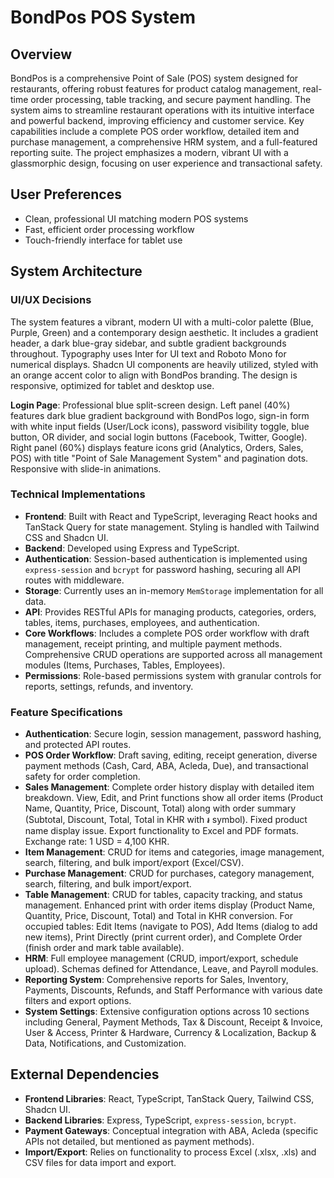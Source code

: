 # BondPos POS System

## Overview
BondPos is a comprehensive Point of Sale (POS) system designed for restaurants, offering robust features for product catalog management, real-time order processing, table tracking, and secure payment handling. The system aims to streamline restaurant operations with its intuitive interface and powerful backend, improving efficiency and customer service. Key capabilities include a complete POS order workflow, detailed item and purchase management, a comprehensive HRM system, and a full-featured reporting suite. The project emphasizes a modern, vibrant UI with a glassmorphic design, focusing on user experience and transactional safety.

## User Preferences
- Clean, professional UI matching modern POS systems
- Fast, efficient order processing workflow
- Touch-friendly interface for tablet use

## System Architecture

### UI/UX Decisions
The system features a vibrant, modern UI with a multi-color palette (Blue, Purple, Green) and a contemporary design aesthetic. It includes a gradient header, a dark blue-gray sidebar, and subtle gradient backgrounds throughout. Typography uses Inter for UI text and Roboto Mono for numerical displays. Shadcn UI components are heavily utilized, styled with an orange accent color to align with BondPos branding. The design is responsive, optimized for tablet and desktop use.

**Login Page**: Professional blue split-screen design. Left panel (40%) features dark blue gradient background with BondPos logo, sign-in form with white input fields (User/Lock icons), password visibility toggle, blue button, OR divider, and social login buttons (Facebook, Twitter, Google). Right panel (60%) displays feature icons grid (Analytics, Orders, Sales, POS) with title "Point of Sale Management System" and pagination dots. Responsive with slide-in animations.

### Technical Implementations
- **Frontend**: Built with React and TypeScript, leveraging React hooks and TanStack Query for state management. Styling is handled with Tailwind CSS and Shadcn UI.
- **Backend**: Developed using Express and TypeScript.
- **Authentication**: Session-based authentication is implemented using `express-session` and `bcrypt` for password hashing, securing all API routes with middleware.
- **Storage**: Currently uses an in-memory `MemStorage` implementation for all data.
- **API**: Provides RESTful APIs for managing products, categories, orders, tables, items, purchases, employees, and authentication.
- **Core Workflows**: Includes a complete POS order workflow with draft management, receipt printing, and multiple payment methods. Comprehensive CRUD operations are supported across all management modules (Items, Purchases, Tables, Employees).
- **Permissions**: Role-based permissions system with granular controls for reports, settings, refunds, and inventory.

### Feature Specifications
- **Authentication**: Secure login, session management, password hashing, and protected API routes.
- **POS Order Workflow**: Draft saving, editing, receipt generation, diverse payment methods (Cash, Card, ABA, Acleda, Due), and transactional safety for order completion.
- **Sales Management**: Complete order history display with detailed item breakdown. View, Edit, and Print functions show all order items (Product Name, Quantity, Price, Discount, Total) along with order summary (Subtotal, Discount, Total, Total in KHR with ៛ symbol). Fixed product name display issue. Export functionality to Excel and PDF formats. Exchange rate: 1 USD = 4,100 KHR.
- **Item Management**: CRUD for items and categories, image management, search, filtering, and bulk import/export (Excel/CSV).
- **Purchase Management**: CRUD for purchases, category management, search, filtering, and bulk import/export.
- **Table Management**: CRUD for tables, capacity tracking, and status management. Enhanced print with order items display (Product Name, Quantity, Price, Discount, Total) and Total in KHR conversion. For occupied tables: Edit Items (navigate to POS), Add Items (dialog to add new items), Print Directly (print current order), and Complete Order (finish order and mark table available).
- **HRM**: Full employee management (CRUD, import/export, schedule upload). Schemas defined for Attendance, Leave, and Payroll modules.
- **Reporting System**: Comprehensive reports for Sales, Inventory, Payments, Discounts, Refunds, and Staff Performance with various date filters and export options.
- **System Settings**: Extensive configuration options across 10 sections including General, Payment Methods, Tax & Discount, Receipt & Invoice, User & Access, Printer & Hardware, Currency & Localization, Backup & Data, Notifications, and Customization.

## External Dependencies
- **Frontend Libraries**: React, TypeScript, TanStack Query, Tailwind CSS, Shadcn UI.
- **Backend Libraries**: Express, TypeScript, `express-session`, `bcrypt`.
- **Payment Gateways**: Conceptual integration with ABA, Acleda (specific APIs not detailed, but mentioned as payment methods).
- **Import/Export**: Relies on functionality to process Excel (.xlsx, .xls) and CSV files for data import and export.